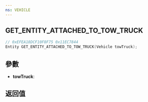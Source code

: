 ```yaml
---
ns: VEHICLE
---
```

## GET_ENTITY_ATTACHED_TO_TOW_TRUCK

```c
// 0xEFEA18DCF10F8F75 0x11EC7844
Entity GET_ENTITY_ATTACHED_TO_TOW_TRUCK(Vehicle towTruck);
```


## 參數
* **towTruck**: 

## 返回值
